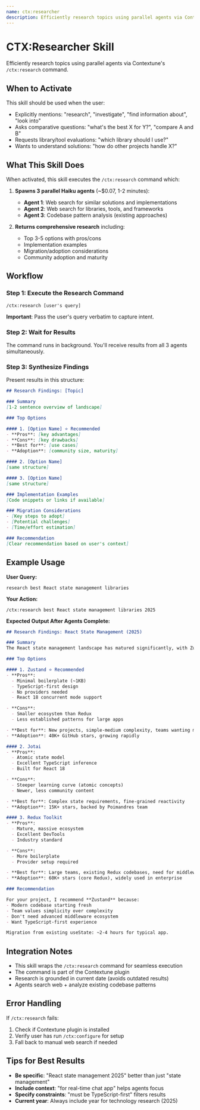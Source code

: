 ```yaml
---
name: ctx:researcher
description: Efficiently research topics using parallel agents via Contextune's /ctx:research command. Use when users ask to research, investigate, find information about topics, compare options, or evaluate libraries/tools. Activate for questions like "research best X", "what's the best library for Y", or "investigate Z".
---
```


# CTX:Researcher Skill

Efficiently research topics using parallel agents via Contextune's `/ctx:research` command.

## When to Activate

This skill should be used when the user:
- Explicitly mentions: "research", "investigate", "find information about", "look into"
- Asks comparative questions: "what's the best X for Y?", "compare A and B"
- Requests library/tool evaluations: "which library should I use?"
- Wants to understand solutions: "how do other projects handle X?"

## What This Skill Does

When activated, this skill executes the `/ctx:research` command which:

1. **Spawns 3 parallel Haiku agents** (~$0.07, 1-2 minutes):
   - **Agent 1**: Web search for similar solutions and implementations
   - **Agent 2**: Web search for libraries, tools, and frameworks
   - **Agent 3**: Codebase pattern analysis (existing approaches)

2. **Returns comprehensive research** including:
   - Top 3-5 options with pros/cons
   - Implementation examples
   - Migration/adoption considerations
   - Community adoption and maturity

## Workflow

### Step 1: Execute the Research Command

```
/ctx:research [user's query]
```

**Important**: Pass the user's query verbatim to capture intent.

### Step 2: Wait for Results

The command runs in background. You'll receive results from all 3 agents simultaneously.

### Step 3: Synthesize Findings

Present results in this structure:

```markdown
## Research Findings: [Topic]

### Summary
[1-2 sentence overview of landscape]

### Top Options

#### 1. [Option Name] ⭐ Recommended
- **Pros**: [key advantages]
- **Cons**: [key drawbacks]
- **Best for**: [use cases]
- **Adoption**: [community size, maturity]

#### 2. [Option Name]
[same structure]

#### 3. [Option Name]
[same structure]

### Implementation Examples
[Code snippets or links if available]

### Migration Considerations
- [Key steps to adopt]
- [Potential challenges]
- [Time/effort estimation]

### Recommendation
[Clear recommendation based on user's context]
```

## Example Usage

**User Query:**
```
research best React state management libraries
```

**Your Action:**
```
/ctx:research best React state management libraries 2025
```

**Expected Output After Agents Complete:**
```markdown
## Research Findings: React State Management (2025)

### Summary
The React state management landscape has matured significantly, with Zustand and Jotai emerging as modern alternatives to Redux, optimized for React 18+ features.

### Top Options

#### 1. Zustand ⭐ Recommended
- **Pros**:
  - Minimal boilerplate (~1KB)
  - TypeScript-first design
  - No providers needed
  - React 18 concurrent mode support

- **Cons**:
  - Smaller ecosystem than Redux
  - Less established patterns for large apps

- **Best for**: New projects, simple-medium complexity, teams wanting minimal setup
- **Adoption**: 40K+ GitHub stars, growing rapidly

#### 2. Jotai
- **Pros**:
  - Atomic state model
  - Excellent TypeScript inference
  - Built for React 18

- **Cons**:
  - Steeper learning curve (atomic concepts)
  - Newer, less community content

- **Best for**: Complex state requirements, fine-grained reactivity
- **Adoption**: 15K+ stars, backed by Poimandres team

#### 3. Redux Toolkit
- **Pros**:
  - Mature, massive ecosystem
  - Excellent DevTools
  - Industry standard

- **Cons**:
  - More boilerplate
  - Provider setup required

- **Best for**: Large teams, existing Redux codebases, need for middleware
- **Adoption**: 60K+ stars (core Redux), widely used in enterprise

### Recommendation

For your project, I recommend **Zustand** because:
- Modern codebase starting fresh
- Team values simplicity over complexity
- Don't need advanced middleware ecosystem
- Want TypeScript-first experience

Migration from existing useState: ~2-4 hours for typical app.
```

## Integration Notes

- This skill wraps the `/ctx:research` command for seamless execution
- The command is part of the Contextune plugin
- Research is grounded in current date (avoids outdated results)
- Agents search web + analyze existing codebase patterns

## Error Handling

If `/ctx:research` fails:
1. Check if Contextune plugin is installed
2. Verify user has run `/ctx:configure` for setup
3. Fall back to manual web search if needed

## Tips for Best Results

- **Be specific**: "React state management 2025" better than just "state management"
- **Include context**: "for real-time chat app" helps agents focus
- **Specify constraints**: "must be TypeScript-first" filters results
- **Current year**: Always include year for technology research (2025)
